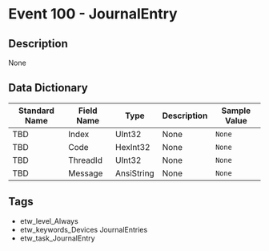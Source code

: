 # Event 100 - JournalEntry

## Description
None

## Data Dictionary
|Standard Name|Field Name|Type|Description|Sample Value|
|---|---|---|---|---|
|TBD|Index|UInt32|None|`None`|
|TBD|Code|HexInt32|None|`None`|
|TBD|ThreadId|UInt32|None|`None`|
|TBD|Message|AnsiString|None|`None`|

## Tags
* etw_level_Always
* etw_keywords_Devices JournalEntries
* etw_task_JournalEntry